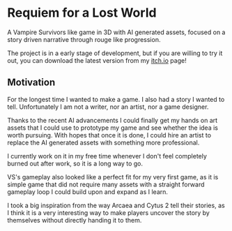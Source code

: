 # Requiem for a Lost World

A Vampire Survivors like game in 3D with AI generated assets, focused on a story driven narrative through rouge like progression.

The project is in a early stage of development, but if you are willing to try it out, you can download the latest version from my [itch.io](https://thenishishiro.itch.io/requiem-for-a-lost-world) page!

## Motivation

For the longest time I wanted to make a game. I also had a story I wanted to tell.
Unfortunately I am not a writer, nor an artist, nor a game designer.

Thanks to the recent AI advancements I could finally get my hands on art assets that I could use to prototype my game and see whether the idea is worth pursuing. With hopes that once it is done, I could hire an artist to replace the AI generated assets with something more professional.

I currently work on it in my free time whenever I don't feel completely burned out after work, so it is a long way to go.
 
VS's gameplay also looked like a perfect fit for my very first game, as it is simple game that did not require many assets with a straight forward gameplay loop I could build upon and expand as I learn.

I took a big inspiration from the way Arcaea and Cytus 2 tell their stories, as I think it is a very interesting way to make players uncover the story by themselves without directly handing it to them.



